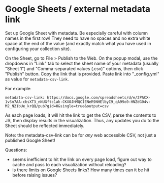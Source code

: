 # Google Sheets / external metadata link

Set up Google Sheet with metadata.
Be especially careful with column names in the first row!
They need to have no spaces and no extra white space at the end of the value (and exactly match what you have used in configuring your collection site).

On the Sheet, go to File > Publish to the Web.
On the popup modal, use the dropdowns in "Link" tab to select the sheet name of your metadata (usually "Sheet 1") and "Comma-separated values (.csv)" options, then click "Publish" button.
Copy the link that is provided.
Paste link into "_config.yml" as value for `metadata-csv-link`.

For example: 

`metadata-csv-link: https://docs.google.com/spreadsheets/d/e/2PACX-1vSn7AA-cbsXT3_nNUGftc1ab-CKXOJHMQCIENeR9NHElbyI9_qA99o0-HNZdG04v-M2_N21bUe_krQQ/pub?gid=0&single=true&output=csv`

As each page loads, it will hit the link to get the CSV, parse the contents to JS, then display results in the visualization. 
Thus, any updates you do to the Sheet should be reflected immediately.

Note: the metadata-csv-link can be for *any* web accessible CSV, not just a published Google Sheet!

Questions: 

- seems inefficient to hit the link on every page load, figure out way to cache and pass to each visualization without reloading?
- is there limits on Google Sheets links? How many times can it be hit before raising issues?
